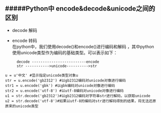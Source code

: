 #####Python中 encode&decode&unicode之间的区别
---
- decode 解码  
- encode 转码  
在python中，我们使用decode()和encode()进行编码和解码 ，其中python使用unicode类型作为编码的基础类型。可以表示如下：  

	    decode -------------------------encode  
	    str ----------->unicode---------->str 

```
u = u'中文' #显示指定unicode类型对象u
str = u.encode('gb2312') #以gb2312编码对unicode对像进行编码
str1 = u.encode('gbk') #以gbk编码对unicode对像进行编码
str2 = u.encode('utf-8') #以utf-8编码对unicode对像进行编码
u1 = str.decode('gb2312')#以gb2312编码对字符串str进行解码，以获取unicode
u2 = str.decode('utf-8')#如果以utf-8的编码对str进行解码得到的结果，将无法还原原来的unicode类型

```